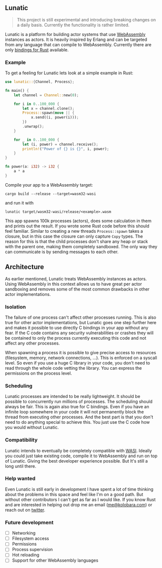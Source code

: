 ## Lunatic

> This project is still experimental and introducing breaking changes on a daily basis.
> Currently the functionality is rather limited.

Lunatic is a platform for building actor systems that use [WebAssembly](https://webassembly.org/) instances as actors. It is heavily inspired by Erlang and can be targeted from any language that can compile to WebAssembly. Currently there are only [bindings for Rust](https://crates.io/crates/lunatic) available.

### Example

To get a feeling for Lunatic lets look at a simple example in Rust:

```rust
use lunatic::{Channel, Process};

fn main() {
    let channel = Channel::new(0);

    for i in 0..100_000 {
        let x = channel.clone();
        Process::spawn(move || {
            x.send((i, power(i)));
        })
        .unwrap();
    }

    for _ in 0..100_000 {
        let (i, power) = channel.receive();
        println!("Power of {} is {}", i, power);
    }
}

fn power(a: i32) -> i32 {
    a * a
}
```

Compile your app to a WebAssembly target:

```
cargo build --release --target=wasm32-wasi
```

and run it with

```
lunatic target/wasm32-wasi/release/<example>.wasm
```

This app spawns 100k processes (actors), does some calculation in them and prints out the result. If you wrote some Rust code before this should feel familiar. Similar to creating a new threads `Process::spawn` takes a closure, but in this case the closure can only capture `Copy` types. The reason for this is that the child processes don't share any heap or stack with the parent one, making them completely sandboxed. The only way they can communicate is by sending messages to each other.

## Architecture

As earlier mentioned, Lunatic treats WebAssembly instances as actors. Using WebAssembly in this
context allows us to have great per actor sandboxing and removes some of the most common drawbacks
in other actor implementations.

### Isolation

The failure of one process can't affect other processes running. This is also true for other actor implementations, but Lunatic goes one step further here and makes it possible to use directly C bindings in your app without any fear. If the C code contains any security vulnerabilities or crashes they will be contained to only the process currently executing this code and not affect any other processes.

When spawning a process it is possible to give precise access to resources (filesystem, memory, network connections, ...). This is enforced on a syscall level. So even if you use a huge C library in your code, you don't need to read through the whole code vetting the library. You can express the permissions on the process level.

### Scheduling

Lunatic processes are intended to be really lightweight. It should be possible to concurrently run millions of processes. The scheduling should always be fair. This is again also true for C bindings. Even if you have an infinite loop somewhere in your code it will not permanently block the thread from executing other processes. And the best part is that you don't need to do anything special to achieve this. You just use the C code how you would without Lunatic.

### Compatibility

Lunatic intends to eventually be completely compatible with [WASI](https://wasi.dev/). Ideally you could just take existing code, compile it to WebAssembly and run on top of Lunatic. Giving the best developer experience possible. But It's still a long until there.

### Help wanted

Even Lunatic is still early in development I have spent a lot of time thinking about the problems in this space and feel like I'm on a good path. But without other contributors I can't get as far as I would like. If you know Rust and are interested in helping out drop me an email (me@kolobara.com) or reach out on [twitter](https://twitter.com/bkolobara).

### Future development

- [ ] Networking
- [ ] Filesystem access
- [ ] Permissions
- [ ] Process supervision
- [ ] Hot reloading
- [ ] Support for other WebAssembly languages
